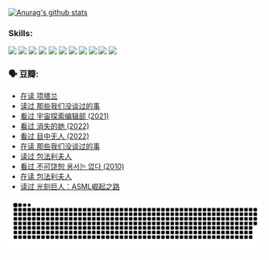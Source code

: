 
[![Anurag's github stats](https://github-readme-stats.vercel.app/api?username=w940853815)](https://github.com/anuraghazra/github-readme-stats)

### Skills:

<code><img height="32" src="https://cdn.jsdelivr.net/npm/simple-icons@v5/icons/python.svg"></code>
<code><img height="32" src="https://cdn.jsdelivr.net/npm/simple-icons@v5/icons/javascript.svg"></code>
<code><img height="32" src="https://cdn.jsdelivr.net/npm/simple-icons@v5/icons/django.svg"></code>
<code><img height="32" src="https://cdn.jsdelivr.net/npm/simple-icons@v5/icons/flask.svg"></code>
<code><img height="32" src="https://cdn.jsdelivr.net/npm/simple-icons@v5/icons/vuetify.svg"></code>
<code><img height="32" src="https://cdn.jsdelivr.net/npm/simple-icons@v5/icons/git.svg"></code>
<code><img height="32" src="https://cdn.jsdelivr.net/npm/simple-icons@v5/icons/docker.svg"></code>
<code><img height="32" src="https://cdn.jsdelivr.net/npm/simple-icons@v5/icons/postgresql.svg"></code>
<code><img height="32" src="https://cdn.jsdelivr.net/npm/simple-icons@v5/icons/elasticsearch.svg"></code>
<code><img height="32" src="https://cdn.jsdelivr.net/npm/simple-icons@v5/icons/macos.svg"></code>
<code><img height="32" src="https://cdn.jsdelivr.net/npm/simple-icons@v5/icons/linux.svg"></code>

### 🗣 豆瓣:

<!-- DOUBAN-ACTIVITIES:START -->
- [在读 项塔兰](https://www.douban.com/people/136069238/status/4305798688/?_i=89718311)
- [读过 那些我们没谈过的事](https://www.douban.com/people/136069238/status/4305798150/?_i=89718311)
- [看过 宇宙探索编辑部‎ (2021)](https://www.douban.com/people/136069238/status/4303985415/?_i=89718311)
- [看过 消失的她‎ (2022)](https://www.douban.com/people/136069238/status/4303303080/?_i=89718311)
- [看过 目中无人‎ (2022)](https://www.douban.com/people/136069238/status/4302529146/?_i=89718311)
- [在读 那些我们没谈过的事](https://www.douban.com/people/136069238/status/4299558707/?_i=89718311)
- [读过 包法利夫人](https://www.douban.com/people/136069238/status/4299557101/?_i=89718311)
- [看过 不可饶恕 용서는 없다‎ (2010)](https://www.douban.com/people/136069238/status/4295155066/?_i=89718311)
- [在读 包法利夫人](https://www.douban.com/people/136069238/status/4284119119/?_i=89718311)
- [读过 光刻巨人：ASML崛起之路](https://www.douban.com/people/136069238/status/4284118319/?_i=89718311)
<!-- DOUBAN-ACTIVITIES:END -->


![Snake animation](https://raw.githubusercontent.com/w940853815/w940853815/output/github-contribution-grid-snake.svg)

<!--
**w940853815/w940853815** is a ✨ _special_ ✨ repository because its `README.md` (this file) appears on your GitHub profile.

Here are some ideas to get you started:

- 🔭 I’m currently working on ...
- 🌱 I’m currently learning ...
- 👯 I’m looking to collaborate on ...
- 🤔 I’m looking for help with ...
- 💬 Ask me about ...
- 📫 How to reach me: ...
- 😄 Pronouns: ...
- ⚡ Fun fact: ...
-->
